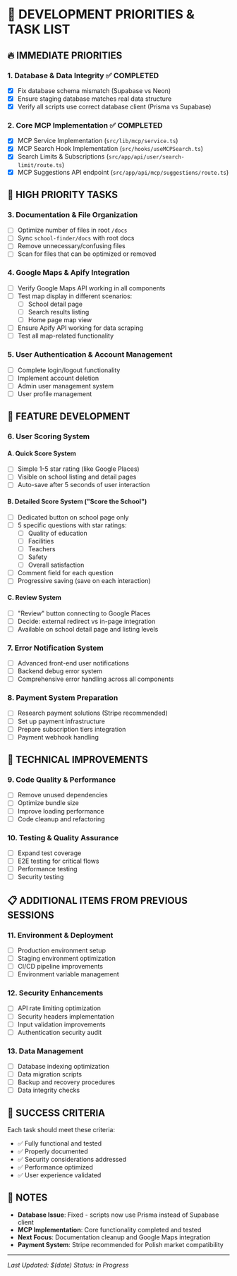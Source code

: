 # 🎯 DEVELOPMENT PRIORITIES & TASK LIST

## 🔥 IMMEDIATE PRIORITIES

### 1. Database & Data Integrity ✅ COMPLETED
- [x] Fix database schema mismatch (Supabase vs Neon)
- [x] Ensure staging database matches real data structure
- [x] Verify all scripts use correct database client (Prisma vs Supabase)

### 2. Core MCP Implementation ✅ COMPLETED
- [x] MCP Service Implementation (`src/lib/mcp/service.ts`)
- [x] MCP Search Hook Implementation (`src/hooks/useMCPSearch.ts`) 
- [x] Search Limits & Subscriptions (`src/app/api/user/search-limit/route.ts`)
- [x] MCP Suggestions API endpoint (`src/app/api/mcp/suggestions/route.ts`)

## 🚀 HIGH PRIORITY TASKS

### 3. Documentation & File Organization
- [ ] Optimize number of files in root `/docs` 
- [ ] Sync `school-finder/docs` with root docs
- [ ] Remove unnecessary/confusing files
- [ ] Scan for files that can be optimized or removed

### 4. Google Maps & Apify Integration
- [ ] Verify Google Maps API working in all components
- [ ] Test map display in different scenarios:
  - [ ] School detail page
  - [ ] Search results listing
  - [ ] Home page map view
- [ ] Ensure Apify API working for data scraping
- [ ] Test all map-related functionality

### 5. User Authentication & Account Management
- [ ] Complete login/logout functionality
- [ ] Implement account deletion
- [ ] Admin user management system
- [ ] User profile management

## 🌟 FEATURE DEVELOPMENT

### 6. User Scoring System
#### A. Quick Score System
- [ ] Simple 1-5 star rating (like Google Places)
- [ ] Visible on school listing and detail pages
- [ ] Auto-save after 5 seconds of user interaction

#### B. Detailed Score System ("Score the School")
- [ ] Dedicated button on school page only
- [ ] 5 specific questions with star ratings:
  - [ ] Quality of education
  - [ ] Facilities
  - [ ] Teachers
  - [ ] Safety
  - [ ] Overall satisfaction
- [ ] Comment field for each question
- [ ] Progressive saving (save on each interaction)

#### C. Review System
- [ ] "Review" button connecting to Google Places
- [ ] Decide: external redirect vs in-page integration
- [ ] Available on school detail page and listing levels

### 7. Error Notification System
- [ ] Advanced front-end user notifications
- [ ] Backend debug error system
- [ ] Comprehensive error handling across all components

### 8. Payment System Preparation
- [ ] Research payment solutions (Stripe recommended)
- [ ] Set up payment infrastructure
- [ ] Prepare subscription tiers integration
- [ ] Payment webhook handling

## 🔧 TECHNICAL IMPROVEMENTS

### 9. Code Quality & Performance
- [ ] Remove unused dependencies
- [ ] Optimize bundle size
- [ ] Improve loading performance
- [ ] Code cleanup and refactoring

### 10. Testing & Quality Assurance
- [ ] Expand test coverage
- [ ] E2E testing for critical flows
- [ ] Performance testing
- [ ] Security testing

## 📋 ADDITIONAL ITEMS FROM PREVIOUS SESSIONS

### 11. Environment & Deployment
- [ ] Production environment setup
- [ ] Staging environment optimization
- [ ] CI/CD pipeline improvements
- [ ] Environment variable management

### 12. Security Enhancements
- [ ] API rate limiting optimization
- [ ] Security headers implementation
- [ ] Input validation improvements
- [ ] Authentication security audit

### 13. Data Management
- [ ] Database indexing optimization
- [ ] Data migration scripts
- [ ] Backup and recovery procedures
- [ ] Data integrity checks

## 🎯 SUCCESS CRITERIA

Each task should meet these criteria:
- ✅ Fully functional and tested
- ✅ Properly documented
- ✅ Security considerations addressed
- ✅ Performance optimized
- ✅ User experience validated

## 📝 NOTES

- **Database Issue**: Fixed - scripts now use Prisma instead of Supabase client
- **MCP Implementation**: Core functionality completed and tested
- **Next Focus**: Documentation cleanup and Google Maps integration
- **Payment System**: Stripe recommended for Polish market compatibility

---
*Last Updated: $(date)*
*Status: In Progress*